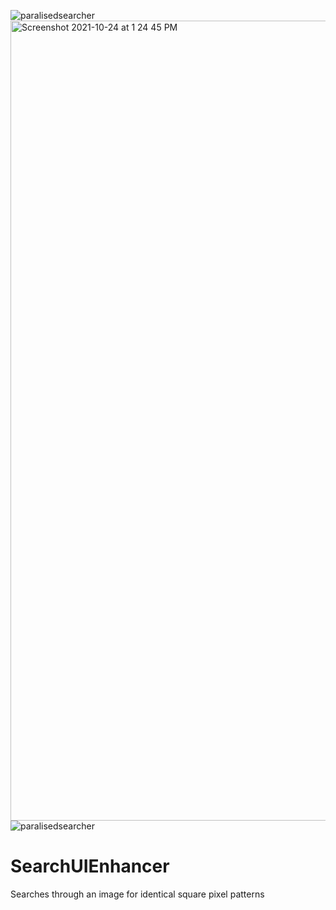 ![paralisedsearcher](https://user-images.githubusercontent.com/7442471/187053273-076b2e52-db57-4234-84e9-c90a31ff8657.png)
<img width="1280" alt="Screenshot 2021-10-24 at 1 24 45 PM" src="https://user-images.githubusercontent.com/7442471/187052327-2ecb28cb-1ea0-4798-a2cc-07191c07fb1b.png">
![paralisedsearcher](https://user-images.githubusercontent.com/7442471/187053254-b3e9e990-3db1-4bb1-8572-b1d45f2d13f6.png)
# SearchUIEnhancer
Searches through an image for identical square pixel patterns

